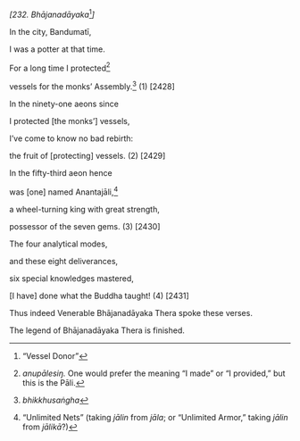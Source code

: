 *\[232. Bhājanadāyaka*[^1]*\]*

In the city, Bandumatī,

I was a potter at that time.

For a long time I protected[^2]

vessels for the monks’ Assembly.[^3] (1) \[2428\]

In the ninety-one aeons since

I protected \[the monks’\] vessels,

I’ve come to know no bad rebirth:

the fruit of \[protecting\] vessels. (2) \[2429\]

In the fifty-third aeon hence

was \[one\] named Anantajāli,[^4]

a wheel-turning king with great strength,

possessor of the seven gems. (3) \[2430\]

The four analytical modes,

and these eight deliverances,

six special knowledges mastered,

\[I have\] done what the Buddha taught! (4) \[2431\]

Thus indeed Venerable Bhājanadāyaka Thera spoke these verses.

The legend of Bhājanadāyaka Thera is finished.

[^1]: “Vessel Donor”

[^2]: *anupālesiŋ.* One would prefer the meaning “I made” or “I
    provided,” but this is the Pāli.

[^3]: *bhikkhusaṅgha*

[^4]: “Unlimited Nets” (taking *jālin* from *jāla*; or “Unlimited
    Armor,” taking *jālin* from *jālikā*?)
